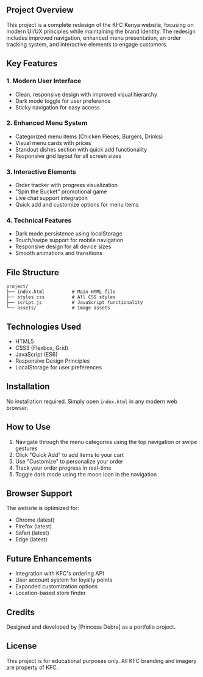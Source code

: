 ## Project Overview
This project is a complete redesign of the KFC Kenya website, focusing on modern UI/UX principles while maintaining the brand identity. The redesign includes improved navigation, enhanced menu presentation, an order tracking system, and interactive elements to engage customers.

## Key Features

### 1. Modern User Interface
- Clean, responsive design with improved visual hierarchy
- Dark mode toggle for user preference
- Sticky navigation for easy access

### 2. Enhanced Menu System
- Categorized menu items (Chicken Pieces, Burgers, Drinks)
- Visual menu cards with prices
- Standout dishes section with quick add functionality
- Responsive grid layout for all screen sizes

### 3. Interactive Elements
- Order tracker with progress visualization
- "Spin the Bucket" promotional game
- Live chat support integration
- Quick add and customize options for menu items

### 4. Technical Features
- Dark mode persistence using localStorage
- Touch/swipe support for mobile navigation
- Responsive design for all device sizes
- Smooth animations and transitions

## File Structure
```
project/
├── index.html          # Main HTML file
├── styles.css          # All CSS styles
├── script.js           # JavaScript functionality
└── assets/             # Image assets
```

## Technologies Used
- HTML5
- CSS3 (Flexbox, Grid)
- JavaScript (ES6)
- Responsive Design Principles
- LocalStorage for user preferences

## Installation
No installation required. Simply open `index.html` in any modern web browser.

## How to Use
1. Navigate through the menu categories using the top navigation or swipe gestures
2. Click "Quick Add" to add items to your cart
3. Use "Customize" to personalize your order
4. Track your order progress in real-time
5. Toggle dark mode using the moon icon in the navigation

## Browser Support
The website is optimized for:
- Chrome (latest)
- Firefox (latest)
- Safari (latest)
- Edge (latest)

## Future Enhancements
- Integration with KFC's ordering API
- User account system for loyalty points
- Expanded customization options
- Location-based store finder

## Credits
Designed and developed by [Princess Debra] as a portfolio project.

## License
This project is for educational purposes only. All KFC branding and imagery are property of KFC.

